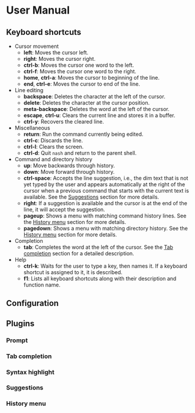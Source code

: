 # User Manual

## Keyboard shortcuts
- Cursor movement
    - **left**: Moves the cursor left.
    - **right**: Moves the cursor right.
    - **ctrl-b**: Moves the cursor one word to the left.
    - **ctrl-f**: Moves the cursor one word to the right.
    - **home**, **ctrl-a**: Moves the cursor to beginning of the line.
    - **end**, **ctrl-e**: Moves the cursor to end of the line.
- Line editing
    - **backspace**: Deletes the character at the left of the cursor.
    - **delete**: Deletes the character at the cursor position.
    - **meta-backspace**: Deletes the word at the left of the cursor.
    - **escape**, **ctrl-u**: Clears the current line and stores it in a buffer.
    - **ctrl-y**: Recovers the cleared line.
- Miscellaneous
    - **return**: Run the command currently being edited.
    - **ctrl-c**: Discards the line.
    - **ctrl-l**: Clears the screen.
    - **ctrl-d**: Quit `nash` and return to the parent shell.
- Command and directory history
    - **up**: Move backwards through history.
    - **down**: Move forward through history.
    - **ctrl-space**: Accepts the line suggestion, i.e., the dim text that is not yet typed by the
        user and appears automatically at the right of the cursor when a previous command that starts
        with the current text is available. See the [Suggestions](#suggestions) section for more details.
    - **right**: If a suggestion is available and the cursor is at the end of the line,
        it will accept the suggestion.
    - **pageup**: Shows a menu with matching command history lines. See the [History menu](#history-menu)
        section for more details.
    - **pagedown**: Shows a menu with matching directory history. See the [History menu](#history-menu)
        section for more details.
- Completion
    - **tab**: Completes the word at the left of the cursor. See the [Tab completion](#tab-completion) section for a detailed description.
- Help
    - **ctrl-k**: Waits for the user to type a key, then names it. If a keyboard
        shortcut is assigned to it, it is described.
    - **f1**: Lists all keyboard shortcuts along with their description and function name.

## Configuration

## Plugins

### Prompt

### Tab completion

### Syntax highlight

### Suggestions

### History menu
